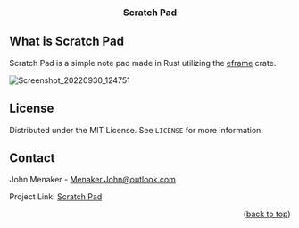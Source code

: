 <div id="top"></div>

<h3 align="center">Scratch Pad</h3>

<!-- WHAT IS Scratch Pad -->

## What is Scratch Pad

Scratch Pad is a simple note pad made in Rust utilizing the [eframe](https://crates.io/crates/eframe) crate.

![Screenshot_20220930_124751](https://user-images.githubusercontent.com/25320915/193327810-a8cfb2c2-ed0f-464f-b3d5-a801b9c92e7c.png)

<!-- LICENSE -->

## License

Distributed under the MIT License. See `LICENSE` for more information.

<!-- CONTACT -->

## Contact

John Menaker - Menaker.John@outlook.com

Project Link: [Scratch Pad](https://github.com/Menaker-john/scratch_pad)

<p align="right">(<a href="#top">back to top</a>)</p>

